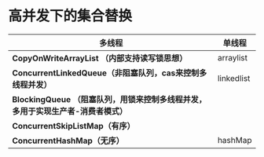 ﻿
# **高并发下的集合替换**

|**多线程**|**单线程**|
| - | - |
|**CopyOnWriteArrayList （内部支持读写锁思想）**|arraylist|
|**ConcurrentLinkedQueue（非阻塞队列，cas来控制多线程并发）**|linkedlist|
|**BlockingQueue （阻塞队列，用锁来控制多线程并发，多用于实现生产者-消费者模式）**||
|**ConcurrentSkipListMap（有序）**||
|**ConcurrentHashMap（无序）**|hashMap|

